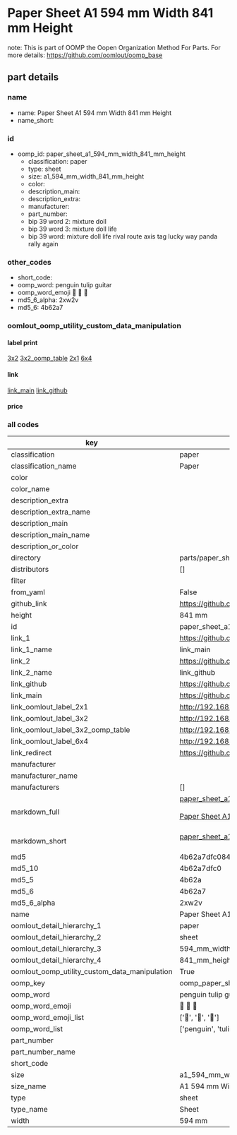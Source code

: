 # Paper Sheet A1 594 mm Width 841 mm Height  

note: This is part of OOMP the Oopen Organization Method For Parts. For more details: https://github.com/oomlout/oomp_base

##  part details
  







### name
* name: Paper Sheet A1 594 mm Width 841 mm Height
* name_short: 
### id
* oomp_id: paper_sheet_a1_594_mm_width_841_mm_height
  * classification: paper
  * type: sheet
  * size: a1_594_mm_width_841_mm_height
  * color: 
  * description_main: 
  * description_extra: 
  * manufacturer: 
  * part_number: 
  * bip 39 word 2: mixture doll
  * bip 39 word 3: mixture doll life
  * bip 39 word: mixture doll life rival route axis tag lucky way panda rally again

### other_codes
* short_code: 
* oomp_word: penguin tulip guitar
* oomp_word_emoji :penguin: :tulip: :guitar:
* md5_6_alpha: 2xw2v
* md5_6: 4b62a7






### oomlout_oomp_utility_custom_data_manipulation
#### label print
[3x2](http://192.168.1.245:1112/?label=oomp%202xw2v)
[3x2_oomp_table](http://192.168.1.108:1112/?label=oomp%202xw2v)
[2x1](http://192.168.1.242:1112/?label=oomp%202xw2v)
[6x4](http://192.168.1.55:1112/?label=oomp%202xw2v)    

#### link

[link_main](https://github.com/oomlout/oomlout_oomp_version_1_messy/tree/main/parts/paper_sheet_a1_594_mm_width_841_mm_height) [link_github](https://github.com/oomlout/oomlout_oomp_version_1_messy/tree/main/parts/paper_sheet_a1_594_mm_width_841_mm_height)                             

#### price







### all codes 
| key | value |  
| --- | --- |  
| classification | paper |  
| classification_name | Paper |  
| color |  |  
| color_name |  |  
| description_extra |  |  
| description_extra_name |  |  
| description_main |  |  
| description_main_name |  |  
| description_or_color |   |  
| directory | parts/paper_sheet_a1_594_mm_width_841_mm_height |  
| distributors | [] |  
| filter |  |  
| from_yaml | False |  
| github_link | https://github.com/oomlout/oomlout_oomp_part_src/tree/main/parts/paper_sheet_a1_594_mm_width_841_mm_height |  
| height | 841 mm |  
| id | paper_sheet_a1_594_mm_width_841_mm_height |  
| link_1 | https://github.com/oomlout/oomlout_oomp_version_1_messy/tree/main/parts/paper_sheet_a1_594_mm_width_841_mm_height |  
| link_1_name | link_main |  
| link_2 | https://github.com/oomlout/oomlout_oomp_version_1_messy/tree/main/parts/paper_sheet_a1_594_mm_width_841_mm_height |  
| link_2_name | link_github |  
| link_github | https://github.com/oomlout/oomlout_oomp_version_1_messy/tree/main/parts/paper_sheet_a1_594_mm_width_841_mm_height |  
| link_main | https://github.com/oomlout/oomlout_oomp_version_1_messy/tree/main/parts/paper_sheet_a1_594_mm_width_841_mm_height |  
| link_oomlout_label_2x1 | http://192.168.1.242:1112/?label=oomp%202xw2v |  
| link_oomlout_label_3x2 | http://192.168.1.245:1112/?label=oomp%202xw2v |  
| link_oomlout_label_3x2_oomp_table | http://192.168.1.108:1112/?label=oomp%202xw2v |  
| link_oomlout_label_6x4 | http://192.168.1.55:1112/?label=oomp%202xw2v |  
| link_redirect | https://github.com/oomlout/oomlout_oomp_version_1_messy/tree/main/parts/paper_sheet_a1_594_mm_width_841_mm_height |  
| manufacturer |  |  
| manufacturer_name |  |  
| manufacturers | [] |  
| markdown_full | [paper_sheet_a1_594_mm_width_841_mm_height](none)<br>[](none)<br>[Paper Sheet A1 594 Mm Width 841 Mm Height](none)<br><br> |  
| markdown_short | [paper_sheet_a1_594_mm_width_841_mm_height](none)<br><br> |  
| md5 | 4b62a7dfc084bba443de4bab02902c72 |  
| md5_10 | 4b62a7dfc0 |  
| md5_5 | 4b62a |  
| md5_6 | 4b62a7 |  
| md5_6_alpha | 2xw2v |  
| name | Paper Sheet A1 594 mm Width 841 mm Height |  
| oomlout_detail_hierarchy_1 | paper |  
| oomlout_detail_hierarchy_2 | sheet |  
| oomlout_detail_hierarchy_3 | 594_mm_width |  
| oomlout_detail_hierarchy_4 | 841_mm_height |  
| oomlout_oomp_utility_custom_data_manipulation | True |  
| oomp_key | oomp_paper_sheet_a1_594_mm_width_841_mm_height |  
| oomp_word | penguin tulip guitar |  
| oomp_word_emoji | :penguin: :tulip: :guitar: |  
| oomp_word_emoji_list | [':penguin:', ':tulip:', ':guitar:'] |  
| oomp_word_list | ['penguin', 'tulip', 'guitar'] |  
| part_number |  |  
| part_number_name |  |  
| short_code |  |  
| size | a1_594_mm_width_841_mm_height |  
| size_name | A1 594 mm Width 841 mm Height |  
| type | sheet |  
| type_name | Sheet |  
| width | 594 mm |  
